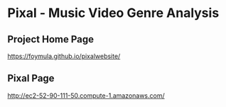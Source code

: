 # Pixal - Music Video Genre Analysis

## Project Home Page
https://foymula.github.io/pixalwebsite/

## Pixal Page
http://ec2-52-90-111-50.compute-1.amazonaws.com/

